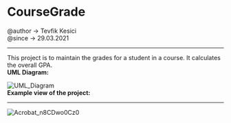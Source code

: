 # CourseGrade
@author -> Tevfik Kesici
<br>
@since -> 29.03.2021
<br>
<hr>
This project is to maintain the grades for a student in a course. It calculates the overall GPA.
<br>
<b>UML Diagram:</b>

![UML_Diagram](https://user-images.githubusercontent.com/72649005/174438082-41c1d41f-e043-4e6b-8f63-3731924451e0.png)
<br>
<b>Example view of the project:</b>
<hr>

![Acrobat_n8CDwo0Cz0](https://user-images.githubusercontent.com/72649005/174437905-f440d418-9630-4779-b31b-34c3d1a89efa.png)
